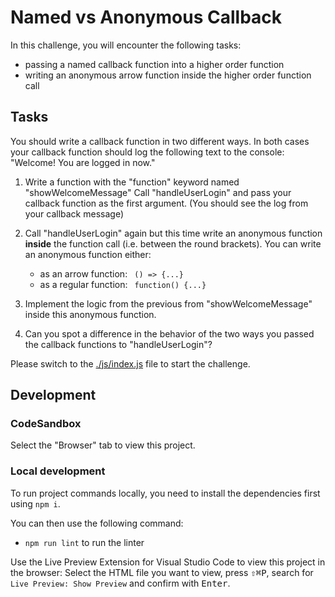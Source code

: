 # Named vs Anonymous Callback

In this challenge, you will encounter the following tasks:

- passing a named callback function into a higher order function
- writing an anonymous arrow function inside the higher order function call

## Tasks

You should write a callback function in two different ways.
In both cases your callback function should log the following text to the console:
"Welcome! You are logged in now."

1. Write a function with the "function" keyword named "showWelcomeMessage"
   Call "handleUserLogin" and pass your callback function as the first argument.
   (You should see the log from your callback message)
2. Call "handleUserLogin" again but this time write an anonymous function **inside** the function call (i.e. between the round brackets). You can write an anonymous function either:

   - as an arrow function: ` () => {...}`
   - as a regular function: ` function() {...}`

3. Implement the logic from the previous from "showWelcomeMessage" inside this anonymous function.
4. Can you spot a difference in the behavior of the two ways you passed the callback functions to "handleUserLogin"?

Please switch to the [./js/index.js](js/index.js) file to start the challenge.

## Development

### CodeSandbox

Select the "Browser" tab to view this project.

### Local development

To run project commands locally, you need to install the dependencies first using `npm i`.

You can then use the following command:

- `npm run lint` to run the linter

Use the Live Preview Extension for Visual Studio Code to view this project in the browser: Select the HTML file you want to view, press <kbd>⇧</kbd><kbd>⌘</kbd><kbd>P</kbd>, search for `Live Preview: Show Preview` and confirm with <kbd>Enter</kbd>.
